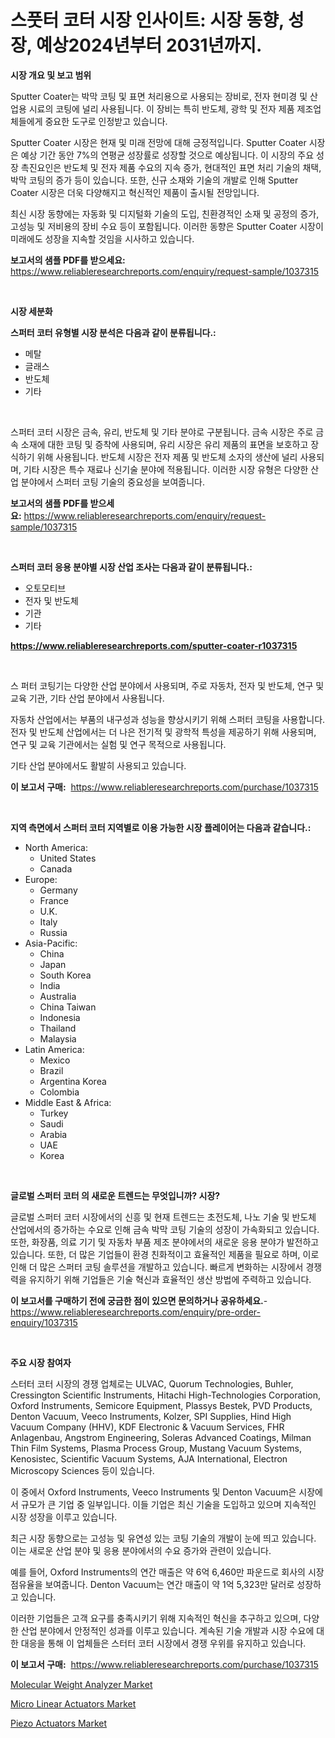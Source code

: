 <p><h1>스풋터 코터 시장 인사이트: 시장 동향, 성장, 예상2024년부터 2031년까지.</h1></p><p><strong>시장 개요 및 보고 범위</strong></p>
<p><p>Sputter Coater는 박막 코팅 및 표면 처리용으로 사용되는 장비로, 전자 현미경 및 산업용 시료의 코팅에 널리 사용됩니다. 이 장비는 특히 반도체, 광학 및 전자 제품 제조업체들에게 중요한 도구로 인정받고 있습니다.</p><p>Sputter Coater 시장은 현재 및 미래 전망에 대해 긍정적입니다. Sputter Coater 시장은 예상 기간 동안 7%의 연평균 성장률로 성장할 것으로 예상됩니다. 이 시장의 주요 성장 촉진요인은 반도체 및 전자 제품 수요의 지속 증가, 현대적인 표면 처리 기술의 채택, 박막 코팅의 증가 등이 있습니다. 또한, 신규 소재와 기술의 개발로 인해 Sputter Coater 시장은 더욱 다양해지고 혁신적인 제품이 출시될 전망입니다.</p><p>최신 시장 동향에는 자동화 및 디지털화 기술의 도입, 친환경적인 소재 및 공정의 증가, 고성능 및 저비용의 장비 수요 등이 포함됩니다. 이러한 동향은 Sputter Coater 시장이 미래에도 성장을 지속할 것임을 시사하고 있습니다.</p></p>
<p><strong>보고서의 샘플 PDF를 받으세요:</strong> <a href="https://www.reliableresearchreports.com/enquiry/request-sample/1037315">https://www.reliableresearchreports.com/enquiry/request-sample/1037315</a></p>
<p>&nbsp;</p>
<p><strong>시장 세분화</strong></p>
<p><strong>스퍼터 코터 유형별 시장 분석은 다음과 같이 분류됩니다.:</strong></p>
<p><ul><li>메탈</li><li>글래스</li><li>반도체</li><li>기타</li></ul></p>
<p>&nbsp;</p>
<p><p>스퍼터 코터 시장은 금속, 유리, 반도체 및 기타 분야로 구분됩니다. 금속 시장은 주로 금속 소재에 대한 코팅 및 증착에 사용되며, 유리 시장은 유리 제품의 표면을 보호하고 장식하기 위해 사용됩니다. 반도체 시장은 전자 제품 및 반도체 소자의 생산에 널리 사용되며, 기타 시장은 특수 재료나 신기술 분야에 적용됩니다. 이러한 시장 유형은 다양한 산업 분야에서 스퍼터 코팅 기술의 중요성을 보여줍니다.</p></p>
<p><strong>보고서의 샘플 PDF를 받으세요:</strong>&nbsp;<a href="https://www.reliableresearchreports.com/enquiry/request-sample/1037315">https://www.reliableresearchreports.com/enquiry/request-sample/1037315</a></p>
<p>&nbsp;</p>
<p><strong> 스퍼터 코터 응용 분야별 시장 산업 조사는 다음과 같이 분류됩니다.:</strong></p>
<p><ul><li>오토모티브</li><li>전자 및 반도체</li><li>기관</li><li>기타</li></ul></p>
<p><strong><a href="https://www.reliableresearchreports.com/sputter-coater-r1037315">https://www.reliableresearchreports.com/sputter-coater-r1037315</a></strong></p>
<p>&nbsp;</p>
<p><p>스 퍼터 코팅기는 다양한 산업 분야에서 사용되며, 주로 자동차, 전자 및 반도체, 연구 및 교육 기관, 기타 산업 분야에서 사용됩니다. </p><p>자동차 산업에서는 부품의 내구성과 성능을 향상시키기 위해 스퍼터 코팅을 사용합니다. 전자 및 반도체 산업에서는 더 나은 전기적 및 광학적 특성을 제공하기 위해 사용되며, 연구 및 교육 기관에서는 실험 및 연구 목적으로 사용됩니다.</p><p>기타 산업 분야에서도 활발히 사용되고 있습니다.</p></p>
<p><strong>이 보고서 구매:</strong>&nbsp; <a href="https://www.reliableresearchreports.com/purchase/1037315">https://www.reliableresearchreports.com/purchase/1037315</a></p>
<p>&nbsp;</p>
<p><strong>지역 측면에서 스퍼터 코터 지역별로 이용 가능한 시장 플레이어는 다음과 같습니다.:</strong></p>
<p><ul>
    <li>
        North America:
        <ul>
            <li>United States</li>
            <li>Canada</li>
        </ul>
    </li>
    <li>
        Europe:
        <ul>
            <li>Germany</li>
            <li>France</li>
            <li>U.K.</li>
            <li>Italy</li>
            <li>Russia</li>
        </ul>
    </li>
    <li>
        Asia-Pacific:
        <ul>
            <li>China</li>
            <li>Japan</li>
            <li>South Korea</li>
            <li>India</li>
            <li>Australia</li>
            <li>China Taiwan</li>
            <li>Indonesia</li>
            <li>Thailand</li>
            <li>Malaysia</li>
        </ul>
    </li>
    <li>
        Latin America:
        <ul>
            <li>Mexico</li>
            <li>Brazil</li>
            <li>Argentina Korea</li>
            <li>Colombia</li>
        </ul>
    </li>
    <li>
        Middle East & Africa:
        <ul>
            <li>Turkey</li>
            <li>Saudi</li>
            <li>Arabia</li>
            <li>UAE</li>
            <li>Korea</li>
        </ul>
    </li>
    </ul></p>
<p>&nbsp;</p>
<p><strong>글로벌 스퍼터 코터 의 새로운 트렌드는 무엇입니까? 시장?</strong></p>
<p><p>글로벌 스퍼터 코터 시장에서의 신흥 및 현재 트렌드는 초전도체, 나노 기술 및 반도체 산업에서의 증가하는 수요로 인해 금속 박막 코팅 기술의 성장이 가속화되고 있습니다. 또한, 화장품, 의료 기기 및 자동차 부품 제조 분야에서의 새로운 응용 분야가 발전하고 있습니다. 또한, 더 많은 기업들이 환경 친화적이고 효율적인 제품을 필요로 하며, 이로 인해 더 많은 스퍼터 코팅 솔루션을 개발하고 있습니다. 빠르게 변화하는 시장에서 경쟁력을 유지하기 위해 기업들은 기술 혁신과 효율적인 생산 방법에 주력하고 있습니다.</p></p>
<p><strong>이 보고서를 구매하기 전에 궁금한 점이 있으면 문의하거나 공유하세요.</strong>- <a href="https://www.reliableresearchreports.com/enquiry/pre-order-enquiry/1037315">https://www.reliableresearchreports.com/enquiry/pre-order-enquiry/1037315</a></p>
<p>&nbsp;</p>
<p><strong>주요 시장 참여자</strong></p>
<p><p>스터터 코터 시장의 경쟁 업체로는 ULVAC, Quorum Technologies, Buhler, Cressington Scientific Instruments, Hitachi High-Technologies Corporation, Oxford Instruments, Semicore Equipment, Plassys Bestek, PVD Products, Denton Vacuum, Veeco Instruments, Kolzer, SPI Supplies, Hind High Vacuum Company (HHV), KDF Electronic & Vacuum Services, FHR Anlagenbau, Angstrom Engineering, Soleras Advanced Coatings, Milman Thin Film Systems, Plasma Process Group, Mustang Vacuum Systems, Kenosistec, Scientific Vacuum Systems, AJA International, Electron Microscopy Sciences 등이 있습니다. </p><p>이 중에서 Oxford Instruments, Veeco Instruments 및 Denton Vacuum은 시장에서 규모가 큰 기업 중 일부입니다. 이들 기업은 최신 기술을 도입하고 있으며 지속적인 시장 성장을 이루고 있습니다.</p><p>최근 시장 동향으로는 고성능 및 유연성 있는 코팅 기술의 개발이 눈에 띄고 있습니다. 이는 새로운 산업 분야 및 응용 분야에서의 수요 증가와 관련이 있습니다.</p><p>예를 들어, Oxford Instruments의 연간 매출은 약 6억 6,460만 파운드로 회사의 시장 점유율을 보여줍니다. Denton Vacuum는 연간 매출이 약 1억 5,323만 달러로 성장하고 있습니다.</p><p>이러한 기업들은 고객 요구를 충족시키기 위해 지속적인 혁신을 추구하고 있으며, 다양한 산업 분야에서 안정적인 성과를 이루고 있습니다. 계속된 기술 개발과 시장 수요에 대한 대응을 통해 이 업체들은 스터터 코터 시장에서 경쟁 우위를 유지하고 있습니다.</p></p>
<p><strong>이 보고서 구매:</strong>&nbsp;&nbsp;<a href="https://www.reliableresearchreports.com/purchase/1037315">https://www.reliableresearchreports.com/purchase/1037315</a></p>
<p><p><a href="https://github.com/kufem1/Market-Research-Report-List-2/blob/main/molecular-weight-analyzer-market.md">Molecular Weight Analyzer Market</a></p><p><a href="https://github.com/RichRobinson5/Market-Research-Report-List-4/blob/main/micro-linear-actuators-market.md">Micro Linear Actuators Market</a></p><p><a href="https://github.com/singletonthaxterkelliehr2df/Market-Research-Report-List-2/blob/main/piezo-actuators-market.md">Piezo Actuators Market</a></p></p>